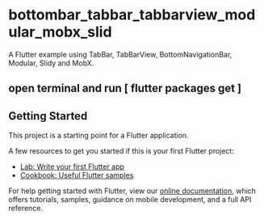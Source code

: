 # bottombar_tabbar_tabbarview_modular_mobx_slid

A Flutter example using TabBar, TabBarView, BottomNavigationBar, Modular, Slidy and MobX.
## open terminal and run [ flutter packages get ]

## Getting Started

This project is a starting point for a Flutter application.

A few resources to get you started if this is your first Flutter project:

- [Lab: Write your first Flutter app](https://flutter.dev/docs/get-started/codelab)
- [Cookbook: Useful Flutter samples](https://flutter.dev/docs/cookbook)

For help getting started with Flutter, view our
[online documentation](https://flutter.dev/docs), which offers tutorials,
samples, guidance on mobile development, and a full API reference.
